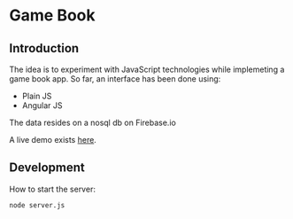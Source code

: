 # Game Book

## Introduction

The idea is to experiment with JavaScript technologies while implemeting a game book app. So far, an interface has been done using:

* Plain JS
* Angular JS

The data resides on a nosql db on Firebase.io

A live demo exists [here](http://game-book-js.herokuapp.com/).


## Development

How to start the server:

```
node server.js
```
